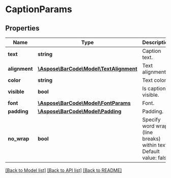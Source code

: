 # CaptionParams

## Properties
Name | Type | Description | Notes
------------ | ------------- | ------------- | -------------
**text** | **string** | Caption text. | [optional] 
**alignment** | [**\Aspose\BarCode\Model\TextAlignment**](TextAlignment.md) | Text alignment. | [optional] 
**color** | **string** | Text color. | [optional] 
**visible** | **bool** | Is caption visible. | [optional] 
**font** | [**\Aspose\BarCode\Model\FontParams**](FontParams.md) | Font. | [optional] 
**padding** | [**\Aspose\BarCode\Model\Padding**](Padding.md) | Padding. | [optional] 
**no_wrap** | **bool** | Specify word wraps (line breaks) within text. Default value: false. | [optional] 

[[Back to Model list]](../../README.md#documentation-for-models) [[Back to API list]](../../README.md#documentation-for-api-endpoints) [[Back to README]](../../README.md)


